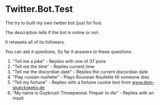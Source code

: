 # Twitter.Bot.Test

The try to built my own twitter bot (just for fun).

The description tells if the bot is online or not.

It retweets all of its followers.

You can ask it questions. So far it answers to these questions:

1) "Tell me a joke" - Replies with one of 37 puns
2) "Tell me the time" - Replies current time
3) "Tell me the discordian date" - Replies the current discordian date
4) "Play russian roullette" - Plays Roussian Roullette till someone dies
5) "Tell my fortune" - Replies with a fortune cookie text from www.dein-glueckskeks.de
6) "My name is Guybrush Threepwood. Prepair to die" - Replies with an insult